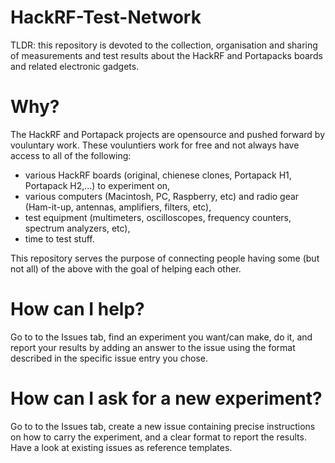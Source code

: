 # HackRF-Test-Network

TLDR: this repository is devoted to the collection, organisation and sharing of measurements and test results about the HackRF and Portapacks boards and related electronic gadgets.


# Why?

The HackRF and Portapack projects are opensource and pushed forward by vouluntary work. These vouluntiers work for free and not always have access to all of the following:
- various HackRF boards (original, chienese clones, Portapack H1, Portapack H2,...) to experiment on,
- various computers (Macintosh, PC, Raspberry, etc) and radio gear (Ham-it-up, antennas, amplifiers, filters, etc),
- test equipment (multimeters, oscilloscopes, frequency counters, spectrum analyzers, etc),
- time to test stuff.

This repository serves the purpose of connecting people having some (but not all) of the above with the goal of helping each other.

# How can I help?

Go to to the Issues tab, find an experiment you want/can make, do it, and report your results by adding an answer to the issue using the format described in the specific issue entry you chose.

# How can I ask for a new experiment?

Go to to the Issues tab, create a new issue containing precise instructions on how to carry the experiment, and a clear format to report the results. Have a look at existing issues as reference templates.
